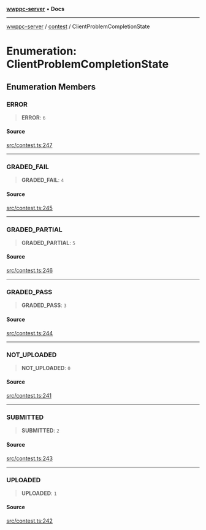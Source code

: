 [**wwppc-server**](../../README.md) • **Docs**

***

[wwppc-server](../../modules.md) / [contest](../README.md) / ClientProblemCompletionState

# Enumeration: ClientProblemCompletionState

## Enumeration Members

### ERROR

> **ERROR**: `6`

#### Source

[src/contest.ts:247](https://github.com/WWPPC/WWPPC/blob/584aa62fb3ebbd25c8ff645874f2b4225415492a/wwppc-server/src/contest.ts#L247)

***

### GRADED\_FAIL

> **GRADED\_FAIL**: `4`

#### Source

[src/contest.ts:245](https://github.com/WWPPC/WWPPC/blob/584aa62fb3ebbd25c8ff645874f2b4225415492a/wwppc-server/src/contest.ts#L245)

***

### GRADED\_PARTIAL

> **GRADED\_PARTIAL**: `5`

#### Source

[src/contest.ts:246](https://github.com/WWPPC/WWPPC/blob/584aa62fb3ebbd25c8ff645874f2b4225415492a/wwppc-server/src/contest.ts#L246)

***

### GRADED\_PASS

> **GRADED\_PASS**: `3`

#### Source

[src/contest.ts:244](https://github.com/WWPPC/WWPPC/blob/584aa62fb3ebbd25c8ff645874f2b4225415492a/wwppc-server/src/contest.ts#L244)

***

### NOT\_UPLOADED

> **NOT\_UPLOADED**: `0`

#### Source

[src/contest.ts:241](https://github.com/WWPPC/WWPPC/blob/584aa62fb3ebbd25c8ff645874f2b4225415492a/wwppc-server/src/contest.ts#L241)

***

### SUBMITTED

> **SUBMITTED**: `2`

#### Source

[src/contest.ts:243](https://github.com/WWPPC/WWPPC/blob/584aa62fb3ebbd25c8ff645874f2b4225415492a/wwppc-server/src/contest.ts#L243)

***

### UPLOADED

> **UPLOADED**: `1`

#### Source

[src/contest.ts:242](https://github.com/WWPPC/WWPPC/blob/584aa62fb3ebbd25c8ff645874f2b4225415492a/wwppc-server/src/contest.ts#L242)
